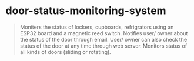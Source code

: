 # door-status-monitoring-system
> Moniters the status of lockers, cupboards, refrigrators using an ESP32 board and a magnetic reed switch.
> Notifies user/ owner about the status of the door through email.
> User/ owner can also check the status of the door at any time through web server.
> Monitors status of all kinds of doors (sliding or rotating).
